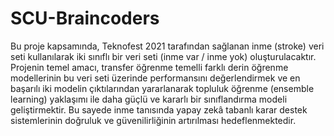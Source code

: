 # SCU-Braincoders
Bu proje kapsamında, Teknofest 2021 tarafından sağlanan inme (stroke) veri seti kullanılarak iki sınıflı bir veri seti (inme var / inme yok) oluşturulacaktır. Projenin temel amacı, transfer öğrenme temelli farklı derin öğrenme modellerinin bu veri seti üzerinde performansını değerlendirmek ve en başarılı iki modelin çıktılarından yararlanarak topluluk öğrenme (ensemble learning) yaklaşımı ile daha güçlü ve kararlı bir sınıflandırma modeli geliştirmektir. Bu sayede inme tanısında yapay zekâ tabanlı karar destek sistemlerinin doğruluk ve güvenilirliğinin artırılması hedeflenmektedir.

